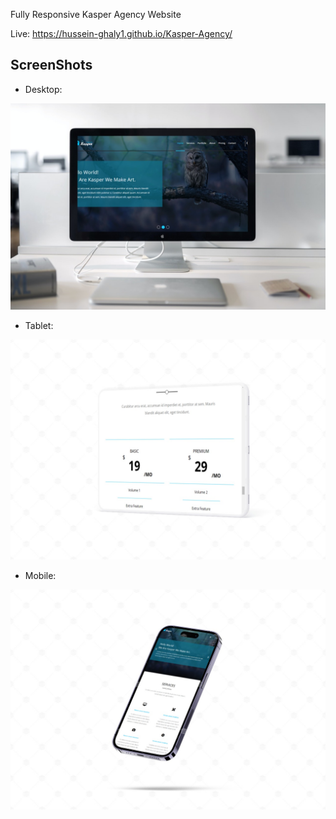 Fully Responsive Kasper Agency Website

Live:
        https://hussein-ghaly1.github.io/Kasper-Agency/

## ScreenShots

- Desktop:










 ![Desktop](screenshots/mDesktop.jpg)

- Tablet: 





![Tablet](screenshots/mTablet.png)

- Mobile:




![Mobile](screenshots/mMbolie.png)
